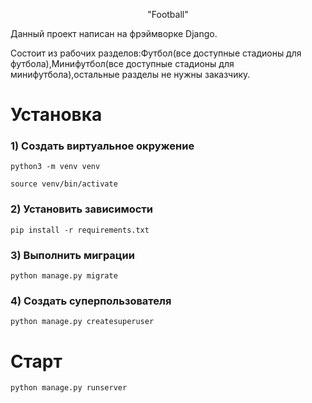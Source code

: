 
<p align="center">
    <a target="_blank" rel="noopener noreferrer">
    "Football"   
    </a>
</p>
Данный проект написан на фрэймворке Django.

Состоит из рабочих разделов:Футбол(все доступные стадионы для футбола),Минифутбол(все доступные стадионы для минифутбола),остальные разделы не нужны заказчику.


# Установка

### 1) Создать виртуальное окружение
    python3 -m venv venv

    source venv/bin/activate

### 2) Установить зависимости

    pip install -r requirements.txt

### 3) Выполнить миграции

    python manage.py migrate    

### 4) Создать суперпользователя

    python manage.py createsuperuser

# Старт

    python manage.py runserver